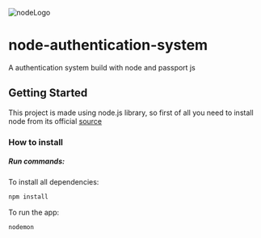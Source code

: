 ![nodeLogo](https://camo.githubusercontent.com/b6ba9075a54c192efc59bba53c92e7c23ec8cfe8/68747470733a2f2f63646e2e7261776769742e636f6d2f67696c626172626172612f6c6f676f732f653762316463323636366333646162653663313237366162643061373637623665626436616634332f6c6f676f732f6e6f64656a732d69636f6e2e737667)
# node-authentication-system
A authentication system build with node and passport js

## Getting Started
This project is made using node.js library, so first of all you need to install node from its official [source](https://nodejs.org/)
### How to install
##### Run commands:
To install all dependencies:
```javascript
npm install
```
To run the app:
```javascript
nodemon
```
